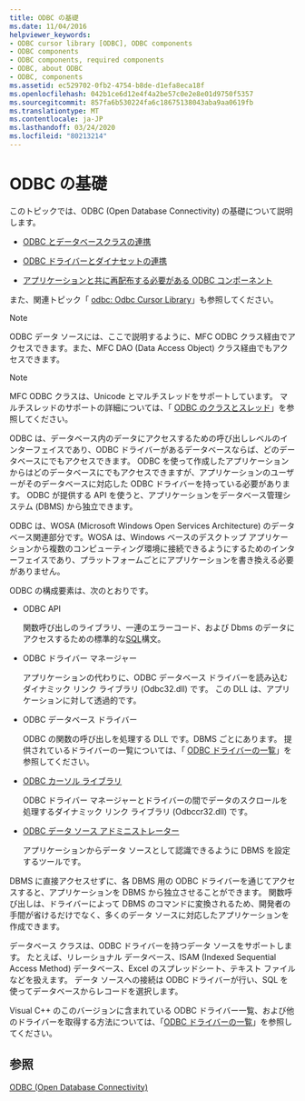 ```yaml
---
title: ODBC の基礎
ms.date: 11/04/2016
helpviewer_keywords:
- ODBC cursor library [ODBC], ODBC components
- ODBC components
- ODBC components, required components
- ODBC, about ODBC
- ODBC, components
ms.assetid: ec529702-0fb2-4754-b8de-d1efa8eca18f
ms.openlocfilehash: 042b1ce6d12e4f4a2be57c0e2e8e01d9750f5357
ms.sourcegitcommit: 857fa6b530224fa6c18675138043aba9aa0619fb
ms.translationtype: MT
ms.contentlocale: ja-JP
ms.lasthandoff: 03/24/2020
ms.locfileid: "80213214"
---
```

# <a name="odbc-basics"></a>ODBC の基礎

このトピックでは、ODBC (Open Database Connectivity) の基礎について説明します。

- [ODBC とデータベースクラスの連携](../../data/odbc/odbc-and-the-database-classes.md)

- [ODBC ドライバーとダイナセットの連携](../../data/odbc/odbc-driver-requirements-for-dynasets.md)

- [アプリケーションと共に再配布する必要がある ODBC コンポーネント](../../data/odbc/redistributing-odbc-components-to-your-customers.md)

また、関連トピック「 [odbc: Odbc Cursor Library](../../data/odbc/odbc-the-odbc-cursor-library.md)」も参照してください。

> [!NOTE]
> ODBC データ ソースには、ここで説明するように、MFC ODBC クラス経由でアクセスできます。また、MFC DAO (Data Access Object) クラス経由でもアクセスできます。

> [!NOTE]
> MFC ODBC クラスは、Unicode とマルチスレッドをサポートしています。 マルチスレッドのサポートの詳細については、「 [ODBC のクラスとスレッド](../../data/odbc/odbc-classes-and-threads.md)」を参照してください。

ODBC は、データベース内のデータにアクセスするための呼び出しレベルのインターフェイスであり、ODBC ドライバーがあるデータベースならば、どのデータベースにでもアクセスできます。 ODBC を使って作成したアプリケーションからはどのデータベースにでもアクセスできますが、アプリケーションのユーザーがそのデータベースに対応した ODBC ドライバーを持っている必要があります。 ODBC が提供する API を使うと、アプリケーションをデータベース管理システム (DBMS) から独立できます。

ODBC は、WOSA (Microsoft Windows Open Services Architecture) のデータベース関連部分です。WOSA は、Windows ベースのデスクトップ アプリケーションから複数のコンピューティング環境に接続できるようにするためのインターフェイスであり、プラットフォームごとにアプリケーションを書き換える必要がありません。

ODBC の構成要素は、次のとおりです。

- ODBC API

   関数呼び出しのライブラリ、一連のエラーコード、および Dbms のデータにアクセスするための標準的な[SQL](../../data/odbc/sql.md)構文。

- ODBC ドライバー マネージャー

   アプリケーションの代わりに、ODBC データベース ドライバーを読み込むダイナミック リンク ライブラリ (Odbc32.dll) です。 この DLL は、アプリケーションに対して透過的です。

- ODBC データベース ドライバー

   ODBC の関数の呼び出しを処理する DLL です。DBMS ごとにあります。 提供されているドライバーの一覧については、「 [ODBC ドライバーの一覧](../../data/odbc/odbc-driver-list.md)」を参照してください。

- [ODBC カーソル ライブラリ](../../data/odbc/odbc-the-odbc-cursor-library.md)

   ODBC ドライバー マネージャーとドライバーの間でデータのスクロールを処理するダイナミック リンク ライブラリ (Odbccr32.dll) です。

- [ODBC データ ソース アドミニストレーター](../../data/odbc/odbc-administrator.md)

   アプリケーションからデータ ソースとして認識できるように DBMS を設定するツールです。

DBMS に直接アクセスせずに、各 DBMS 用の ODBC ドライバーを通じてアクセスすると、アプリケーションを DBMS から独立させることができます。 関数呼び出しは、ドライバーによって DBMS のコマンドに変換されるため、開発者の手間が省けるだけでなく、多くのデータ ソースに対応したアプリケーションを作成できます。

データベース クラスは、ODBC ドライバーを持つデータ ソースをサポートします。 たとえば、リレーショナル データベース、ISAM (Indexed Sequential Access Method) データベース、Excel のスプレッドシート、テキスト ファイルなどを扱えます。 データ ソースへの接続は ODBC ドライバーが行い、SQL を使ってデータベースからレコードを選択します。

Visual C++ のこのバージョンに含まれている ODBC ドライバー一覧、および他のドライバーを取得する方法については、「[ODBC ドライバーの一覧](../../data/odbc/odbc-driver-list.md)」を参照してください。

## <a name="see-also"></a>参照

[ODBC (Open Database Connectivity)](../../data/odbc/open-database-connectivity-odbc.md)
